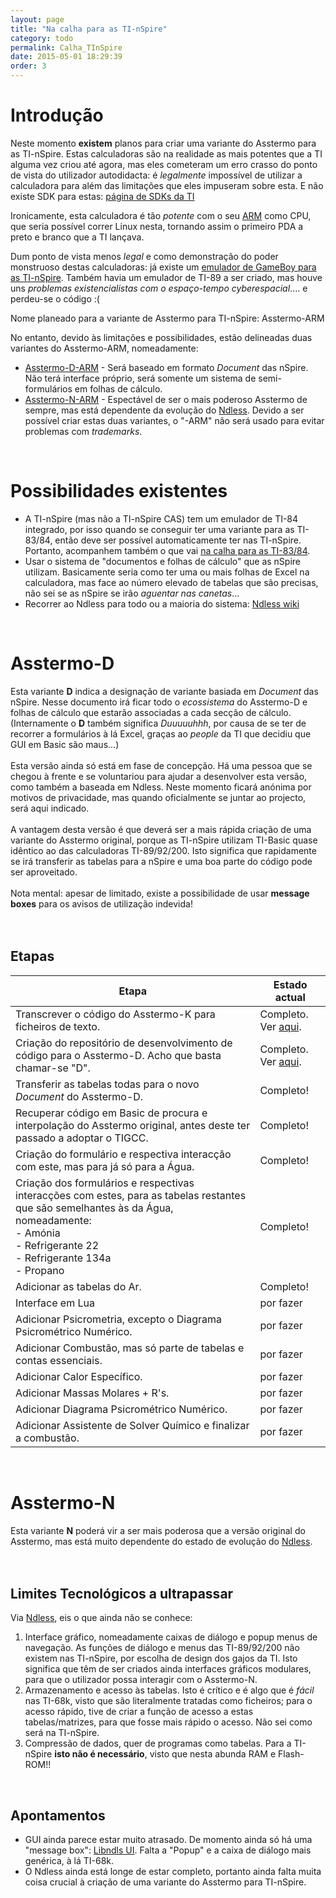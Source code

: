 ```yaml
---
layout: page
title: "Na calha para as TI-nSpire"
category: todo
permalink: Calha_TInSpire
date: 2015-05-01 18:29:39
order: 3
---
```


# Introdução

Neste momento **existem** planos para criar uma variante do Asstermo para as TI-nSpire. Estas calculadoras são na realidade as mais potentes que a TI alguma vez criou até agora, mas eles cometeram um erro crasso do ponto de vista do utilizador autodidacta: é _legalmente_ impossível de utilizar a calculadora para além das limitações que eles impuseram sobre esta. E não existe SDK para estas: [página de SDKs da TI](http://education.ti.com/educationportal/sites/US/productCategory/us_sdk.html)

Ironicamente, esta calculadora é tão _potente_ com o seu [ARM](http://en.wikipedia.org/wiki/ARM_architecture) como CPU, que seria possível correr Linux nesta, tornando assim o primeiro PDA a preto e branco que a TI lançava.

Dum ponto de vista menos _legal_ e como demonstração do poder monstruoso destas calculadoras: já existe um [emulador de GameBoy para as TI-nSpire](http://omnimaga.org/index.php?topic=1301.0). Também havia um emulador de TI-89 a ser criado, mas houve uns _problemas existencialistas com o espaço-tempo cyberespacial_.... e perdeu-se o código :(

Nome planeado para a variante de Asstermo para TI-nSpire: Asstermo-ARM

No entanto, devido às limitações e possibilidades, estão delineadas duas variantes do Asstermo-ARM, nomeadamente:
  * [Asstermo-D-ARM](#Asstermo-D) - Será baseado em formato _Document_ das nSpire. Não terá interface próprio, será somente um sistema de semi-formulários em folhas de cálculo.
  * [Asstermo-N-ARM](#Asstermo-N) - Espectável de ser o mais poderoso Asstermo de sempre, mas está dependente da evolução do [Ndless](http://hackspire.unsads.com/wiki/index.php/Main_Page).
Devido a ser possível criar estas duas variantes, o "-ARM" não será usado para evitar problemas com _trademarks_.

<br>
<h1>Possibilidades existentes</h1>
<ul><li>A TI-nSpire (mas não a TI-nSpire CAS) tem um emulador de TI-84 integrado, por isso quando se conseguir ter uma variante para as TI-83/84, então deve ser possível automaticamente ter nas TI-nSpire. Portanto, acompanhem também o que vai <a href='/Calha_TI83_84.md'>na calha para as TI-83/84</a>.<br>
</li><li>Usar o sistema de "documentos e folhas de cálculo" que as nSpire utilizam. Basicamente seria como ter uma ou mais folhas de Excel na calculadora, mas face ao número elevado de tabelas que são precisas, não sei se as nSpire se irão <i>aguentar nas canetas</i>...<br>
</li><li>Recorrer ao Ndless para todo ou a maioria do sistema: <a href='http://hackspire.unsads.com/wiki/index.php/Main_Page'>Ndless wiki</a></li></ul>

<br>
<h1>Asstermo-D</h1>
Esta variante <b>D</b> indica a designação de variante basiada em <i>Document</i> das nSpire. Nesse documento irá ficar todo o <i>ecossistema</i> do Asstermo-D e folhas de cálculo que estarão associadas a cada secção de cálculo. (Internamente o <b>D</b> também significa <i>Duuuuuhhh</i>, por causa de se ter de recorrer a formulários à lá Excel, graças ao <i>people</i> da TI que decidiu que GUI em Basic são maus...)<br>
<br>
Esta versão ainda só está em fase de concepção. Há uma pessoa que se chegou à frente e se voluntariou para ajudar a desenvolver esta versão, como também a baseada em Ndless. Neste momento ficará anónima por motivos de privacidade, mas quando oficialmente se juntar ao projecto, será aqui indicado.<br>
<br>
A vantagem desta versão é que deverá ser a mais rápida criação de uma variante do Asstermo original, porque as TI-nSpire utilizam TI-Basic quase idêntico ao das calculadoras TI-89/92/200. Isto significa que rapidamente se irá transferir as tabelas para a nSpire e uma boa parte do código pode ser aproveitado.<br>
<br>
Nota mental: apesar de limitado, existe a possibilidade de usar <b>message boxes</b> para os avisos de utilização indevida!<br>
<br>
<br>
<h2>Etapas</h2>
<table><thead><th> <b>Etapa</b> </th><th> <b>Estado actual</b> </th></thead><tbody>
<tr><td> Transcrever o código do Asstermo-K para ficheiros de texto. </td><td> Completo. Ver <a href='http://code.google.com/p/asstermo/source/browse/codigo_em_texto_puro'>aqui</a>. </td></tr>
<tr><td> Criação do repositório de desenvolvimento de código para o Asstermo-D. Acho que basta chamar-se "D". </td><td> Completo. Ver <a href='http://code.google.com/p/asstermo/source/browse/?repo=d'>aqui</a>. </td></tr>
<tr><td> Transferir as tabelas todas para o novo <i>Document</i> do Asstermo-D. </td><td> Completo!            </td></tr>
<tr><td> Recuperar código em Basic de procura e interpolação do Asstermo original, antes deste ter passado a adoptar o TIGCC. </td><td> Completo!            </td></tr>
<tr><td> Criação do formulário e respectiva interacção com este, mas para já só para a Água. </td><td> Completo!            </td></tr>
<tr><td> Criação dos formulários e respectivas interacções com estes, para as tabelas restantes que são semelhantes às da Água, nomeadamente:<br>- Amónia<br>- Refrigerante 22<br>- Refrigerante 134a<br>- Propano </td><td> Completo!            </td></tr>
<tr><td> Adicionar as tabelas do Ar. </td><td> Completo!            </td></tr>
<tr><td> Interface em Lua </td><td> por fazer            </td></tr>
<tr><td> Adicionar Psicrometria, excepto o Diagrama Psicrométrico Numérico. </td><td> por fazer            </td></tr>
<tr><td> Adicionar Combustão, mas só parte de tabelas e contas essenciais. </td><td> por fazer            </td></tr>
<tr><td> Adicionar Calor Específico. </td><td> por fazer            </td></tr>
<tr><td> Adicionar Massas Molares + R's. </td><td> por fazer            </td></tr>
<tr><td> Adicionar Diagrama Psicrométrico Numérico. </td><td> por fazer            </td></tr>
<tr><td> Adicionar Assistente de Solver Químico e finalizar a combustão. </td><td> por fazer            </td></tr></tbody></table>

<br>
<h1>Asstermo-N</h1>
Esta variante <b>N</b> poderá vir a ser mais poderosa que a versão original do Asstermo, mas está muito dependente do estado de evolução do <a href='http://hackspire.unsads.com/wiki/index.php/Main_Page'>Ndless</a>.<br>
<br>
<br>
<h2>Limites Tecnológicos a ultrapassar</h2>
Via <a href='http://hackspire.unsads.com/wiki/index.php/Main_Page'>Ndless</a>, eis o que ainda não se conhece:<br>
<ol><li>Interface gráfico, nomeadamente caixas de diálogo e popup menus de navegação. As funções de diálogo e menus das TI-89/92/200 não existem nas TI-nSpire, por escolha de design dos gajos da TI. Isto significa que têm de ser criados ainda interfaces gráficos modulares, para que o utilizador possa interagir com o Asstermo-N.<br>
</li><li>Armazenamento e acesso às tabelas. Isto é crítico e é algo que é <i>fácil</i> nas TI-68k, visto que são literalmente tratadas como ficheiros; para o acesso rápido, tive de criar a função de acesso a estas tabelas/matrizes, para que fosse mais rápido o acesso. Não sei como será na TI-nSpire.<br>
</li><li>Compressão de dados, quer de programas como tabelas. Para a TI-nSpire <b>isto não é necessário</b>, visto que nesta abunda RAM e Flash-ROM!!</li></ol>

<br>
<h2>Apontamentos</h2>
<ul><li>GUI ainda parece estar muito atrasado. De momento ainda só há uma "message box": <a href='http://hackspire.unsads.com/wiki/index.php/Libndls#UI'>Libndls UI</a>. Falta a "Popup" e a caixa de diálogo mais genérica, à lá TI-68k.<br>
</li><li>O Ndless ainda está longe de estar completo, portanto ainda falta muita coisa crucial à criação de uma variante do Asstermo para TI-nSpire.
